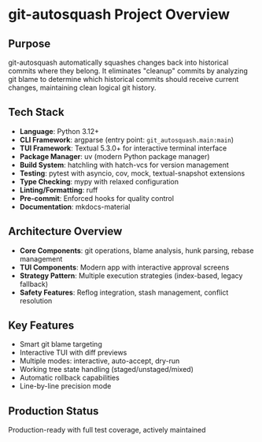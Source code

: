 # git-autosquash Project Overview

## Purpose
git-autosquash automatically squashes changes back into historical commits where they belong. It eliminates "cleanup" commits by analyzing git blame to determine which historical commits should receive current changes, maintaining clean logical git history.

## Tech Stack
- **Language**: Python 3.12+
- **CLI Framework**: argparse (entry point: `git_autosquash.main:main`)
- **TUI Framework**: Textual 5.3.0+ for interactive terminal interface
- **Package Manager**: uv (modern Python package manager)
- **Build System**: hatchling with hatch-vcs for version management
- **Testing**: pytest with asyncio, cov, mock, textual-snapshot extensions
- **Type Checking**: mypy with relaxed configuration
- **Linting/Formatting**: ruff
- **Pre-commit**: Enforced hooks for quality control
- **Documentation**: mkdocs-material

## Architecture Overview
- **Core Components**: git operations, blame analysis, hunk parsing, rebase management
- **TUI Components**: Modern app with interactive approval screens
- **Strategy Pattern**: Multiple execution strategies (index-based, legacy fallback)
- **Safety Features**: Reflog integration, stash management, conflict resolution

## Key Features
- Smart git blame targeting
- Interactive TUI with diff previews
- Multiple modes: interactive, auto-accept, dry-run
- Working tree state handling (staged/unstaged/mixed)
- Automatic rollback capabilities
- Line-by-line precision mode

## Production Status
Production-ready with full test coverage, actively maintained
